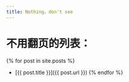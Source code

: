 ```yaml
---
title: Nothing，don't see
---
```


# 不用翻页的列表：
{% for post in site.posts %}
  - [{{ post.title }}]({{ post.url }})
{% endfor %}